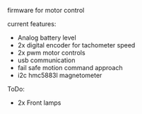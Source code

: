 firmware for motor control

current features:
- Analog battery level
- 2x digital encoder for tachometer speed
- 2x pwm motor controls
- usb communication
- fail safe motion command approach
- i2c hmc5883l magnetometer

ToDo:
- 2x Front lamps